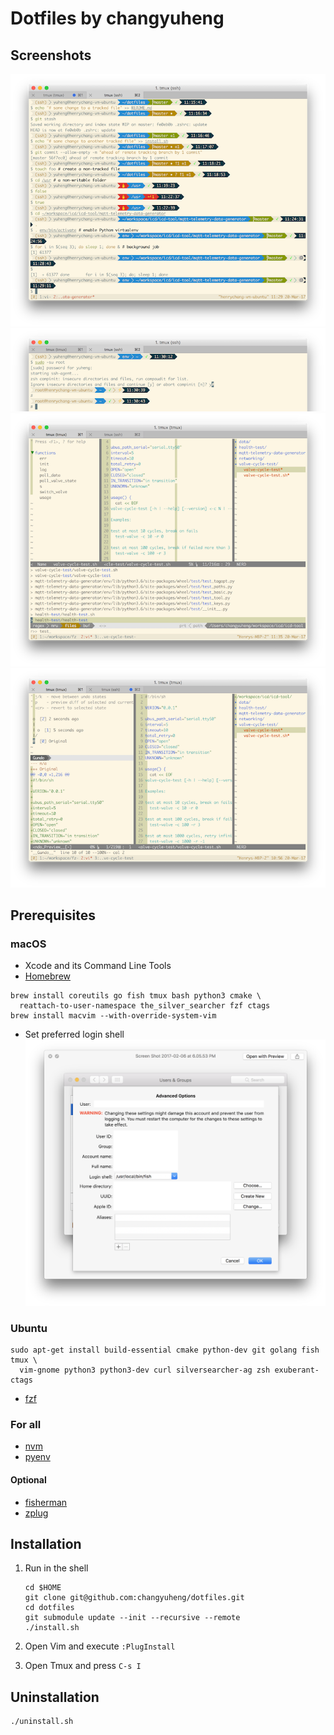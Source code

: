 # Dotfiles by changyuheng

## Screenshots

![](screenshots/git.png)
![](screenshots/root.png)
![](screenshots/vim-ctrl-p.png)
![](screenshots/vim.png)

## Prerequisites

### macOS

- Xcode and its Command Line Tools
- [Homebrew](http://brew.sh/)

```
brew install coreutils go fish tmux bash python3 cmake \
  reattach-to-user-namespace the_silver_searcher fzf ctags
brew install macvim --with-override-system-vim
```

- Set preferred login shell
    ![](assets/images/macos-default-login-shell.png)

### Ubuntu

```
sudo apt-get install build-essential cmake python-dev git golang fish tmux \
  vim-gnome python3 python3-dev curl silversearcher-ag zsh exuberant-ctags
```

- [fzf](https://github.com/junegunn/fzf)

### For all

- [nvm](https://github.com/creationix/nvm)
- [pyenv](https://github.com/pyenv/pyenv)

#### Optional
- [fisherman](https://fisherman.github.io/)
- [zplug](https://zplug.sh/)

## Installation

1. Run in the shell

    ```
    cd $HOME
    git clone git@github.com:changyuheng/dotfiles.git
    cd dotfiles
    git submodule update --init --recursive --remote
    ./install.sh
    ```

2. Open Vim and execute `:PlugInstall`

3. Open Tmux and press `C-s I`

## Uninstallation

```
./uninstall.sh
```

